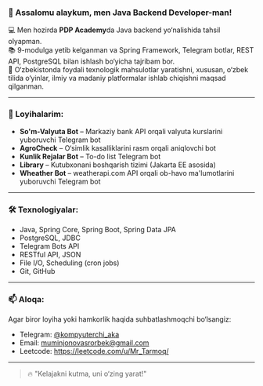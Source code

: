 ### 👋 Assalomu alaykum, men Java Backend Developer-man!

💻 Men hozirda **PDP Academy**da Java backend yo‘nalishida tahsil olyapman.  
📚 9-modulga yetib kelganman va Spring Framework, Telegram botlar, REST API, PostgreSQL bilan ishlash bo‘yicha tajribam bor.  
🚀 O‘zbekistonda foydali texnologik mahsulotlar yaratishni, xususan, o‘zbek tilida o‘yinlar, ilmiy va madaniy platformalar ishlab chiqishni maqsad qilganman.

---

### 💼 Loyihalarim:

- **So'm-Valyuta Bot** – Markaziy bank API orqali valyuta kurslarini yuboruvchi Telegram bot  
- **AgroCheck** – O‘simlik kasalliklarini rasm orqali aniqlovchi bot  
- **Kunlik Rejalar Bot** – To-do list Telegram bot  
- **Library** – Kutubxonani boshqarish tizimi (Jakarta EE asosida)  
- **Wheather Bot** – weatherapi.com API orqali ob-havo ma'lumotlarini yuboruvchi Telegram bot   

---

### 🛠 Texnologiyalar:

- Java, Spring Core, Spring Boot, Spring Data JPA  
- PostgreSQL, JDBC  
- Telegram Bots API  
- RESTful API, JSON  
- File I/O, Scheduling (cron jobs)  
- Git, GitHub  

---

### 📫 Aloqa:
Agar biror loyiha yoki hamkorlik haqida suhbatlashmoqchi bo‘lsangiz:
- Telegram: [@kompyuterchi_aka](https://t.me/kompyuterchi_aka)
- Email: muminjonovasrorbek@gmail.com
- Leetcode: https://leetcode.com/u/Mr_Tarmoq/

---

> 🔥 "Kelajakni kutma, uni o‘zing yarat!"  
